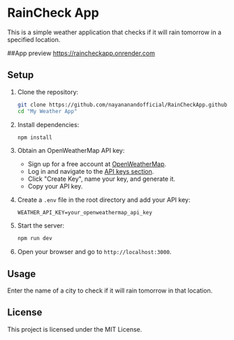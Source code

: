 # RainCheck App

This is a simple weather application that checks if it will rain tomorrow in a specified location.

##App preview
<https://raincheckapp.onrender.com>

## Setup

1. Clone the repository:
    ```bash
    git clone https://github.com/nayananandofficial/RainCheckApp.github.io.git
    cd "My Weather App"
    ```

2. Install dependencies:
    ```bash
    npm install
    ```````````

3. Obtain an OpenWeatherMap API key:
    - Sign up for a free account at [OpenWeatherMap](https://home.openweathermap.org/users/sign_up).
    - Log in and navigate to the [API keys section](https://home.openweathermap.org/api_keys).
    - Click "Create Key", name your key, and generate it.
    - Copy your API key.


4. Create a `.env` file in the root directory and add your API key:
    `````````````
    WEATHER_API_KEY=your_openweathermap_api_key
    `````````````

5. Start the server:
    ```bash
    npm run dev
    ```````````

6. Open your browser and go to `http://localhost:3000`.

## Usage

Enter the name of a city to check if it will rain tomorrow in that location.

## License

This project is licensed under the MIT License.
